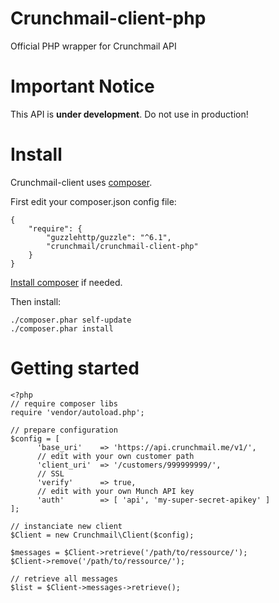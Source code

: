 
# Crunchmail-client-php

Official PHP wrapper for Crunchmail API


# Important Notice

This API is **under development**. Do not use in production!


# Install

Crunchmail-client uses [composer](https://getcomposer.org/).

First edit your composer.json config file:

    {
        "require": {
            "guzzlehttp/guzzle": "^6.1",
            "crunchmail/crunchmail-client-php"
        }
    }

[Install composer](https://getcomposer.org/doc/00-intro.md) if needed.

Then install:

    ./composer.phar self-update
    ./composer.phar install


# Getting started

    <?php
    // require composer libs
    require 'vendor/autoload.php';

    // prepare configuration
    $config = [
          'base_uri'    => 'https://api.crunchmail.me/v1/',
          // edit with your own customer path
          'client_uri'  => '/customers/999999999/',
          // SSL
          'verify'      => true,
          // edit with your own Munch API key
          'auth'        => [ 'api', 'my-super-secret-apikey' ]
    ];

    // instanciate new client
    $Client = new Crunchmail\Client($config);

    $messages = $Client->retrieve('/path/to/ressource/');
    $Client->remove('/path/to/ressource/');

    // retrieve all messages
    $list = $Client->messages->retrieve();


